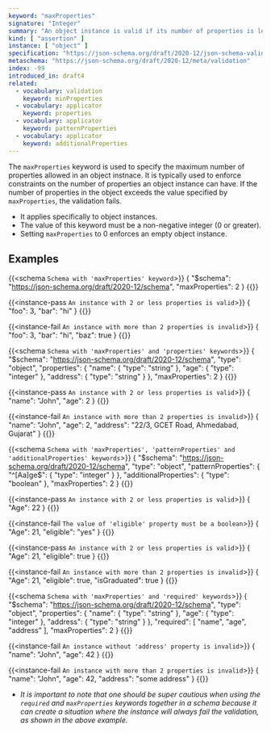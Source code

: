 ```yaml
---
keyword: "maxProperties"
signature: "Integer"
summary: "An object instance is valid if its number of properties is less than, or equal to, the value of this keyword."
kind: [ "assertion" ]
instance: [ "object" ]
specification: "https://json-schema.org/draft/2020-12/json-schema-validation.html#section-6.5.1"
metaschema: "https://json-schema.org/draft/2020-12/meta/validation"
index: -99
introduced_in: draft4
related:
  - vocabulary: validation
    keyword: minProperties
  - vocabulary: applicator
    keyword: properties
  - vocabulary: applicator
    keyword: patternProperties
  - vocabulary: applicator
    keyword: additionalProperties
---
```


The `maxProperties` keyword is used to specify the maximum number of properties allowed in an object instnace. It is typically used to enforce constraints on the number of properties an object instance can have. If the number of properties in the object exceeds the value specified by `maxProperties`, the validation fails.
* It applies specifically to object instances.
* The value of this keyword must be a non-negative integer (0 or greater).
* Setting `maxProperties` to 0 enforces an empty object instance.

## Examples

{{<schema `Schema with 'maxProperties' keyword`>}}
{
  "$schema": "https://json-schema.org/draft/2020-12/schema",
  "maxProperties": 2
}
{{</schema>}}

{{<instance-pass `An instance with 2 or less properties is valid`>}}
{ "foo": 3, "bar": "hi" }
{{</instance-pass>}}

{{<instance-fail `An instance with more than 2 properties is invalid`>}}
{ "foo": 3, "bar": "hi", "baz": true }
{{</instance-fail>}}

{{<schema `Schema with 'maxProperties' and 'properties' keywords`>}}
{
  "$schema": "https://json-schema.org/draft/2020-12/schema",
  "type": "object",
  "properties": {
    "name": { "type": "string" },
    "age": { "type": "integer" },
    "address": { "type": "string" }
  },
  "maxProperties": 2
}
{{</schema>}}

{{<instance-pass `An instance with 2 or less properties is valid`>}}
{ "name": "John", "age": 2 }
{{</instance-pass>}}

{{<instance-fail `An instance with more than 2 properties is invalid`>}}
{ "name": "John", "age": 2, "address": "22/3, GCET Road, Ahmedabad, Gujarat" }
{{</instance-fail>}}

{{<schema `Schema with 'maxProperties', 'patternProperties' and 'additionalProperties' keywords`>}}
{
  "$schema": "https://json-schema.org/draft/2020-12/schema",
  "type": "object",
  "patternProperties": {
    "^[Aa]ge$": { "type": "integer" }
  },
  "additionalProperties": { "type": "boolean" },
  "maxProperties": 2
}
{{</schema>}}

{{<instance-pass `An instance with 2 or less properties is valid`>}}
{ "Age": 22 }
{{</instance-pass>}}

{{<instance-fail `The value of 'eligible' property must be a boolean`>}}
{ "Age": 21, "eligible": "yes" }
{{</instance-fail>}}

{{<instance-pass `An instance with 2 or less properties is valid`>}}
{ "Age": 21, "eligible": true }
{{</instance-pass>}}

{{<instance-fail `An instance with more than 2 properties is invalid`>}}
{ "Age": 21, "eligible": true, "isGraduated": true }
{{</instance-fail>}}

{{<schema `Schema with 'maxProperties' and 'required' keywords`>}}
{
  "$schema": "https://json-schema.org/draft/2020-12/schema",
  "type": "object",
  "properties": {
    "name": { "type": "string" },
    "age": { "type": "integer" },
    "address": { "type": "string" }
  },
  "required": [ "name", "age", "address" ],
  "maxProperties": 2
}
{{</schema>}}

{{<instance-fail `An instance without 'address' property is invalid`>}}
{ "name": "John", "age": 42 }
{{</instance-fail>}}

{{<instance-fail `An instance with more than 2 properties is invalid`>}}
{ "name": "John", "age": 42, "address": "some address" }
{{</instance-fail>}}
* _It is important to note that one should be super cautious when using the `required` and `maxProperties` keywords together in a schema because it can create a situation where the instance will always fail the validation, as shown in the above example._